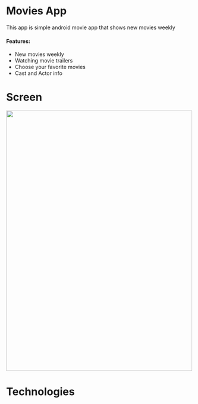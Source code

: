 # Movies App
This app is simple android movie app that shows new movies weekly
<h4><strong>Features:</strong></h4>
<ul>
  <li>New movies weekly
</li>
  <li>Watching movie trailers
</li>
  <li>Choose your favorite movies
</li>
    <li>Cast and Actor info
</li>
</ul>

# Screen
<img src=https://github.com/Suret1/MoviesApp/blob/main/gif/movies_app.gif width="500" height="700" />

# Technologies
